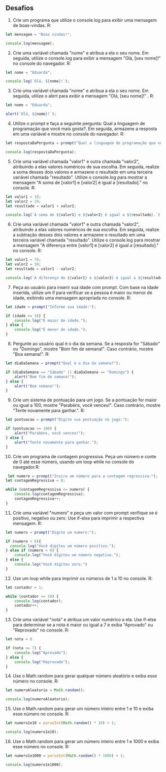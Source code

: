 ## Desafios

1. Crie um programa que utilize o console.log para exibir uma mensagem de boas-vindas. R: 
```js
let mensagem = "Boas vindas!";

console.log(mensagem);
```

2. Crie uma variável chamada "nome" e atribua a ela o seu nome. Em seguida, utilize o console.log para exibir a mensagem "Olá, [seu nome]!" no console do navegador. R: 
```js
let nome = "Eduarda";

console.log(`Olá, ${nome}!`);
```

3. Crie uma variável chamada "nome" e atribua a ela o seu nome. Em seguida, utilize o alert para exibir a mensagem "Olá, [seu nome]!" . R: 
```js
let nome = "Eduarda";

alert(`Olá, ${nome}!`);
```

4. Utilize o prompt e faça a seguinte pergunta: Qual a linguagem de programação que você mais gosta?. Em seguida, armazene a resposta em uma variável e mostre no console do navegador. R:
```js
let respostaDaPergunta = prompt("Qual a linguagem de programação que você mais gosta?");

console.log(respostaDaPergunta);
```

5. Crie uma variável chamada "valor1" e outra chamada "valor2", atribuindo a elas valores numéricos de sua escolha. Em seguida, realize a soma desses dois valores e armazene o resultado em uma terceira variável chamada "resultado". Utilize o console.log para mostrar a mensagem "A soma de [valor1] e [valor2] é igual a [resultado]." no console. R:
```js
let valor1 = 18;
let valor2 = 19;
let resultado = valor1 + valor2;

console.log(`A soma de ${valor1} e ${valor2} é igual a ${resultado}.`)
```

6. Crie uma variável chamada "valor1" e outra chamada "valor2", atribuindo a elas valores numéricos de sua escolha. Em seguida, realize a subtração desses dois valores e armazene o resultado em uma terceira variável chamada "resultado". Utilize o console.log para mostrar a mensagem "A diferença entre [valor1] e [valor2] é igual a [resultado]." no console. R:
```js
let valor1 = 70;
let valor2 = 30;
let resultado = valor1 - valor2;

console.log(`A diferença de ${valor1} e ${valor2} é igual a ${resultado}.`)

```

7. Peça ao usuário para inserir sua idade com prompt. Com base na idade inserida, utilize um if para verificar se a pessoa é maior ou menor de idade, exibindo uma mensagem apropriada no console. R:
```js
let idade = prompt("Informe sua idade:");

if (idade >= 18) {
    console.log("É maior de idade.");
} else {
    console.log("É menor de idade.");
}
```

8. Pergunte ao usuário qual é o dia da semana. Se a resposta for "Sábado" ou "Domingo", mostre "Bom fim de semana!". Caso contrário, mostre "Boa semana!". R:
```js
let diaDaSemana = prompt("Qual é o dia da semana?");

if (diaDaSemana == "Sábado" || diaDaSemana == "Domingo") {
    alert("Bom fim de semana!");
} else {
    alert("Boa semana!");
}
```

9. Crie um sistema de pontuação para um jogo. Se a pontuação for maior ou igual a 100, mostre "Parabéns, você venceu!". Caso contrário, mostre "Tente novamente para ganhar.". R:
```js
let pontuacao = prompt("Digite sua pontuação no jogo:");

if (pontuacao >= 100) {
    alert("Parabéns, você venceu!");
} else {
    alert("Tente novamente para ganhar.");
}
```

10. Crie um programa de contagem progressiva. Peça um número e conte de 0 até esse número, usando um loop while no console do navegador.R:
```js
 let numero = prompt("Insira um número para a contagem regressiva:");
let contagemRegressiva = 0;

while (contagemRegressiva <= numero) {
    console.log(contagemRegressiva);
    contagemRegressiva++;
}
```

11. Crie uma variável "numero" e peça um valor com prompt verifique se é positivo, negativo ou zero. Use if-else para imprimir a respectiva mensagem. R:
```js
let numero = prompt("Digite um numero:");

if (numero > 0){
  console.log("Você digitou um número positivo.");
} else if (numero < 0) {
    console.log("Você digitou um número negativo.");
} else {
    console.log("Você digitou zero.")
}
```

12. Use um loop while para imprimir os números de 1 a 10 no console. R:
```js
let contador = 1;

while (contador <= 10) {
    console.log(contador);
    contador++;
}
```

13. Crie uma variável "nota" e atribua um valor numérico a ela. Use if-else para determinar se a nota é maior ou igual a 7 e exiba "Aprovado" ou "Reprovado" no console. R: 
```js
let nota = 8

if (nota >= 7) {
    console.log("Aprovado");
} else {
    console.log("Reprovado");
}
```

14. Use o Math.random para gerar qualquer número aleatório e exiba esse número no console. R:
```js
let numeroAleatorio = Math.random();

console.log(numeroAleatorio);
```

15. Use o Math.random para gerar um número inteiro entre 1 e 10 e exiba esse número no console. R:
```js
let numero1e10 = parseInt(Math.random() * 10) + 1;

console.log(numero1e10);
```

16. Use o Math.random para gerar um número inteiro entre 1 e 1000 e exiba esse número no console. R:
```js
let numero1e1000 = parseInt(Math.random() * 1000) + 1;

console.log(numero1e1000);
```
